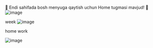 🚀 Endi sahifada bosh menyuga qaytish uchun Home tugmasi mavjud! 🎉
![image](https://github.com/user-attachments/assets/515cb4de-9b6c-4f02-b94b-313bd9fb9df4)

week
![image](https://github.com/user-attachments/assets/5ff6d816-389f-4b13-9da6-fa0896638526)

home work

![image](https://github.com/user-attachments/assets/db41e621-c577-4399-9aa6-8ad312361387)
